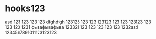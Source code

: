 # hooks123
 asd
123
123
123
123
dfghdfgh
123123
123
123
123123
123
123
123123
123
123
123
1231
фывафывафыва
123321
123
123
123
123
123
1232asd
1234567891011123123123